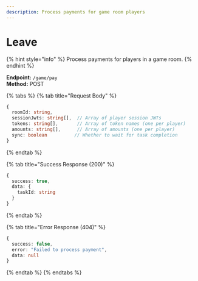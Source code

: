 ```yaml
---
description: Process payments for game room players
---
```


# Leave

{% hint style="info" %}
Process payments for players in a game room.
{% endhint %}

**Endpoint:** `/game/pay`\
**Method:** POST

{% tabs %}
{% tab title="Request Body" %}
```typescript
{
  roomId: string,
  sessionJwts: string[],  // Array of player session JWTs
  tokens: string[],       // Array of token names (one per player)
  amounts: string[],      // Array of amounts (one per player)
  sync: boolean          // Whether to wait for task completion
}
```
{% endtab %}

{% tab title="Success Response (200)" %}
```typescript
{
  success: true,
  data: {
    taskId: string
  }
}
```
{% endtab %}

{% tab title="Error Response (404)" %}
```typescript
{
  success: false,
  error: "Failed to process payment",
  data: null
}
```
{% endtab %}
{% endtabs %}
